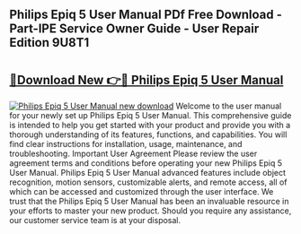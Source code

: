## Philips Epiq 5 User Manual PDf Free Download - Part-lPE Service Owner Guide - User Repair Edition 9U8T1

# <h2><a href="http://cf27857.oget.top/?id=Philips+Epiq+5+User+Manual">🔗Download New 👉🔴 Philips Epiq 5 User Manual</a></h2>

[![Philips Epiq 5 User Manual new download](https://i.imgur.com/5g1atiW.png)](http://cf27857.oget.top/?id=Philips+Epiq+5+User+Manual)
Welcome to the user manual for your newly set up Philips Epiq 5 User Manual. This comprehensive guide is intended to help you get started with your product and provide you with a thorough understanding of its features, functions, and capabilities. You will find clear instructions for installation, usage, maintenance, and troubleshooting. Important User Agreement Please review the user agreement terms and conditions before operating your new Philips Epiq 5 User Manual. Philips Epiq 5 User Manual advanced features include object recognition, motion sensors, customizable alerts, and remote access, all of which can be accessed and customized through the user interface. We trust that the Philips Epiq 5 User Manual has been an invaluable resource in your efforts to master your new product. Should you require any assistance, our customer service team is at your disposal.
